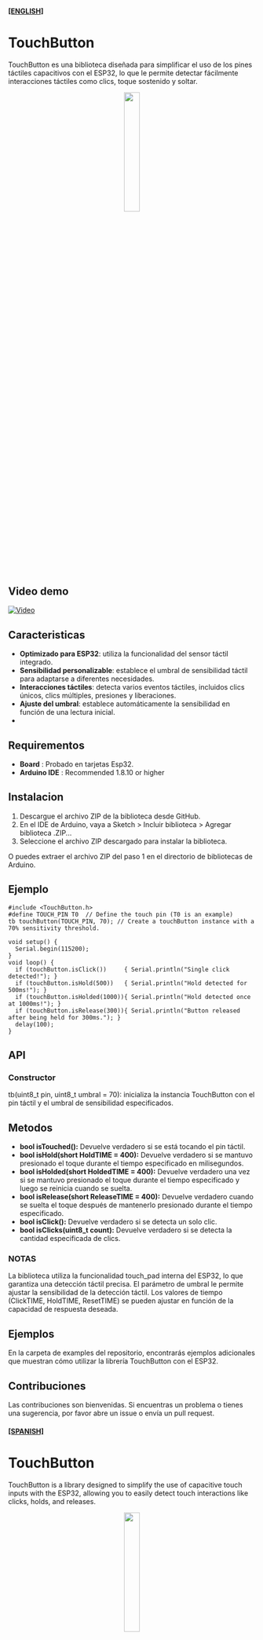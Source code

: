 #### **[[ENGLISH]](#spanish)**

# TouchButton

TouchButton es una biblioteca diseñada para simplificar el uso de los pines táctiles capacitivos con el ESP32, lo que le permite detectar fácilmente interacciones táctiles como clics, toque sostenido y soltar.

<p align="center">
<img width="25%" src='https://i.postimg.cc/15tXcXJD/touch.png' title=''/>
</p>

## Video demo
[![Video](https://i9.ytimg.com/vi_webp/CZT4Cc9K-DI/mq2.webp?sqp=CMD0h7kG-oaymwEmCMACELQB8quKqQMa8AEB-AG-AoAC4AOKAgwIABABGGUgXihaMA8=&rs=AOn4CLAyH8MoagsQNR8sYxJ0jhskvQ-MVQ)](https://www.youtube.com/watch?v=CZT4Cc9K-DI)


## Caracteristicas

- **Optimizado para ESP32**: utiliza la funcionalidad del sensor táctil integrado.
- **Sensibilidad personalizable**: establece el umbral de sensibilidad táctil para adaptarse a diferentes necesidades.
- **Interacciones táctiles**: detecta varios eventos táctiles, incluidos clics únicos, clics múltiples, presiones y liberaciones.
- **Ajuste del umbral**: establece automáticamente la sensibilidad en función de una lectura inicial.
- 
## Requirementos

- **Board** : Probado en tarjetas Esp32.
- **Arduino IDE** : Recommended 1.8.10 or higher

## Instalacion

1. Descargue el archivo ZIP de la biblioteca desde GitHub.
2. En el IDE de Arduino, vaya a Sketch > Incluir biblioteca > Agregar biblioteca .ZIP...
3. Seleccione el archivo ZIP descargado para instalar la biblioteca.

O puedes extraer el archivo ZIP del paso 1 en el directorio de bibliotecas de Arduino.

## Ejemplo

```
#include <TouchButton.h>
#define TOUCH_PIN T0  // Define the touch pin (T0 is an example)
tb touchButton(TOUCH_PIN, 70); // Create a touchButton instance with a 70% sensitivity threshold.

void setup() {
  Serial.begin(115200);
}
void loop() {
  if (touchButton.isClick())     { Serial.println("Single click detected!"); }
  if (touchButton.isHold(500))   { Serial.println("Hold detected for 500ms!"); }
  if (touchButton.isHolded(1000)){ Serial.println("Hold detected once at 1000ms!"); }
  if (touchButton.isRelease(300)){ Serial.println("Button released after being held for 300ms."); }
  delay(100);
}
```

## API

### Constructor

tb(uint8_t pin, uint8_t umbral = 70): inicializa la instancia TouchButton con el pin táctil y el umbral de sensibilidad especificados.

## Metodos

* <b> bool isTouched():</b> Devuelve verdadero si se está tocando el pin táctil.
* <b> bool isHold(short HoldTIME = 400):</b> Devuelve verdadero si se mantuvo presionado el toque durante el tiempo especificado en milisegundos.
* <b> bool isHolded(short HoldedTIME = 400):</b> Devuelve verdadero una vez si se mantuvo presionado el toque durante el tiempo especificado y luego se reinicia cuando se suelta.
* <b> bool isRelease(short ReleaseTIME = 400):</b> Devuelve verdadero cuando se suelta el toque después de mantenerlo presionado durante el tiempo especificado.
* <b> bool isClick():</b> Devuelve verdadero si se detecta un solo clic.
* <b> bool isClicks(uint8_t count):</b> Devuelve verdadero si se detecta la cantidad especificada de clics.

### NOTAS

La biblioteca utiliza la funcionalidad touch_pad interna del ESP32, lo que garantiza una detección táctil precisa.
El parámetro de umbral le permite ajustar la sensibilidad de la detección táctil.
Los valores de tiempo (ClickTIME, HoldTIME, ResetTIME) se pueden ajustar en función de la capacidad de respuesta deseada.

## Ejemplos

En la carpeta de examples del repositorio, encontrarás ejemplos adicionales que muestran cómo utilizar la librería TouchButton con el ESP32.

## Contribuciones

Las contribuciones son bienvenidas. Si encuentras un problema o tienes una sugerencia, por favor abre un issue o envía un pull request.


#### **[[SPANISH]](#english)** 

# TouchButton

TouchButton is a library designed to simplify the use of capacitive touch inputs with the ESP32, allowing you to easily detect touch interactions like clicks, holds, and releases.

<p align="center">
<img width="25%" src='https://i.postimg.cc/15tXcXJD/touch.png' title=''/>
</p>

## Features

- **Optimized for ESP32**: Uses the built-in touch_pad functionality.
- **Customizable Sensitivity**: Set the touch sensitivity threshold to adapt to different needs.
- **Touch Interactions**: Detects various touch events including single clicks, multiple clicks, holds, and releases.
- **Threshold Adjustment**: Automatically sets the sensitivity based on an initial reading.

## Requirements

- **Board** : Tested on Esp32 board.
- **Arduino IDE** : Recommended 1.8.10 or higher

## Instalation

1. Download the library ZIP file from GitHub .
2. In the Arduino IDE, go to Sketch > Include Library > Add .ZIP Library... .
3. Select the downloaded ZIP file to install the library.

Or you can extract the ZIP file from step 1 into your Arduino libraries directory.

## Sample code

```
#include <TouchButton.h>
#define TOUCH_PIN T0  // Define the touch pin (T0 is an example)
tb touchButton(TOUCH_PIN, 70); // Create a touchButton instance with a 70% sensitivity threshold.

void setup() {
  Serial.begin(115200);
}
void loop() {
  if (touchButton.isClick())     { Serial.println("Single click detected!"); }
  if (touchButton.isHold(500))   { Serial.println("Hold detected for 500ms!"); }
  if (touchButton.isHolded(1000)){ Serial.println("Hold detected once at 1000ms!"); }
  if (touchButton.isRelease(300)){ Serial.println("Button released after being held for 300ms."); }
  delay(100);
}
```

## API

### Builder

tb(uint8_t pin, uint8_t threshold = 70): Initializes the TouchButton instance with the specified touch pin and sensitivity threshold.

## Methods

* <b> bool isTouched():</b> Returns true if the touch pad is currently being touched.
* <b> bool isHold(short HoldTIME = 400):</b> Returns true if the touch has been held for the specified time in milliseconds.
* <b> bool isHolded(short HoldedTIME = 400):</b> Returns true once if the touch has been held for the specified time, then resets when released.
* <b> bool isRelease(short ReleaseTIME = 400):</b> Returns true when the touch is released after being held for the specified time.
* <b> bool isClick():</b> Returns true if a single click is detected.
* <b> bool isClicks(uint8_t count):</b> Returns true if the specified number of clicks is detected.

### NOTES

The library uses the ESP32's internal touch_pad functionality, ensuring precise touch detection.
The threshold parameter allows you to adjust the sensitivity of the touch detection.
The time values (ClickTIME, HoldTIME, ResetTIME) can be adjusted based on the desired responsiveness.

## Examples

In the examples folder of the repository, you will find additional examples demonstrating how to use the TouchButton library with the ESP32.

## Contributions

Contributions are welcome. If you find a problem or have a suggestion, please open an issue or send a pull request.
